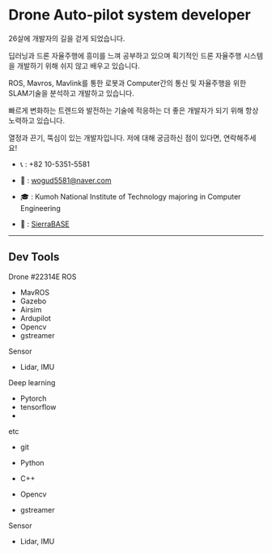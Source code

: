 # Drone Auto-pilot system developer
26살에 개발자의 길을 걷게 되었습니다.

딥러닝과 드론 자율주행에 흥미를 느껴 공부하고 있으며 획기적인 드론 자율주행 시스템을 개발하기 위해 쉬지 않고 배우고 있습니다. <br>

ROS, Mavros, Mavlink를 통한 로봇과 Computer간의 통신 및 자율주행을 위한 SLAM기술을 분석하고 개발하고 있습니다. <br>

빠르게 변화하는 트렌드와 발전하는 기술에 적응하는 더 좋은 개발자가 되기 위해 항상 노력하고 있습니다. <br>

열정과 끈기, 뚝심이 있는 개발자입니다. 저에 대해 궁금하신 점이 있다면, 연락해주세요! <br>

- 📞 : +82 10-5351-5581 <br>

- 📩 : wogud5581@naver.com <br>

- 🎓 : Kumoh National Institute of Technology majoring in Computer Engineering <br>

- 🏢 : [SierraBASE](https://www.sierrabase.co.kr/) <br>

---
## Dev Tools 
Drone
#22314E ROS
- MavROS
- Gazebo
- Airsim
- Ardupilot
- Opencv
- gstreamer

Sensor
- Lidar, IMU

Deep learning
- Pytorch
- tensorflow
- 

etc
- git
- Python
- C++

- Opencv
- gstreamer

Sensor
- Lidar, IMU




